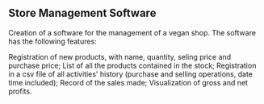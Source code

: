 ## Store Management Software

Creation of a software for the management of a vegan shop. The software has the following features:

Registration of new products, with name, quantity, seling price and purchase price;
List of all the products contained in the stock;
Registration in a csv file of all activities' history (purchase and selling operations, date time included);
Record of the sales made;
Visualization of gross and net profits.
